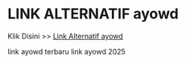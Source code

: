 # LINK ALTERNATIF ayowd

Klik Disini >> <a href="https://linksto.pages.dev/">Link Alternatif ayowd </a>

link ayowd terbaru
link ayowd 2025